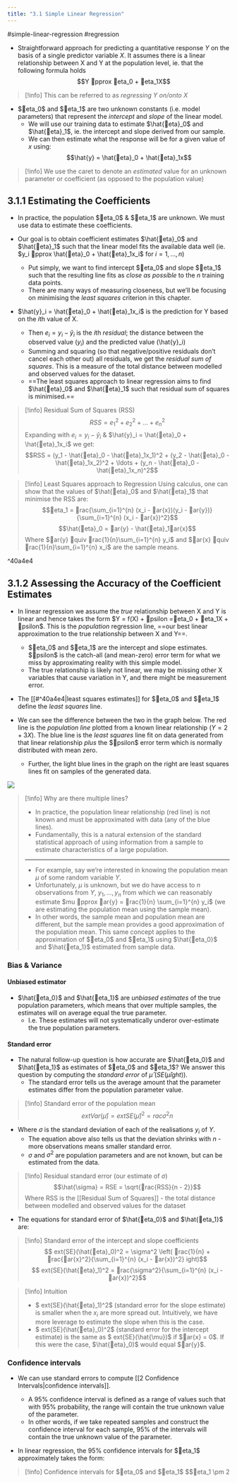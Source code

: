 ```yaml
---
title: "3.1 Simple Linear Regression"
---
```

#simple-linear-regression #regression 

- Straightforward approach for predicting a quantitative response $Y$ on the basis of a single predictor variable $X$. It assumes there is a linear relationship between X and Y at the population level, ie. that the following formula holds
$$Y pprox eta_0 + eta_1X$$
> [!info]
> This can be referred to as *regressing* $Y$ *on/onto* $X$

- $eta_0$ and $eta_1$ are two unknown constants (i.e. model parameters) that represent the *intercept* and *slope* of the linear model.
    - We will use our training data to estimate $\hat{eta}_0$ and $\hat{eta}_1$, ie. the intercept and slope derived from our sample.
    - We can then estimate what the response will be for a given value of $x$ using:
$$\hat{y} = \hat{eta}_0 + \hat{eta}_1x$$
> [!info]
> We use the caret to denote an *estimated* value for an unknown parameter or coefficient (as opposed to the population value)

## 3.1.1 Estimating the Coefficients

- In practice, the population $eta_0$ & $eta_1$ are unknown. We must use data to estimate these coefficients.
- Our goal is to obtain coefficient estimates $\hat{eta}_0$ and $\hat{eta}_1$ such that the linear model fits the available data well (ie. $y_i pprox \hat{eta}_0 + \hat{eta}_1x_i$ for $i = 1, \ldots ,n$)
    - Put simply, we want to find intercept $eta_0$ and slope $eta_1$ such that the resulting line fits as *close as possible* to the *n* training data points.
    - There are many ways of measuring closeness, but we’ll be focusing on minimising the *least squares* criterion in this chapter.

- $\hat{y}_i = \hat{eta}_0 + \hat{eta}_1x_i$ is the prediction for Y based on the *i*th value of X.
    - Then $e_i = y_i - \hat{y}_i$ is the *i*th *residual*; the distance between the observed value ($y_i$) and the predicted value (\hat{y}_i)
    - Summing and squaring (so that negative/positive residuals don’t cancel each other out) all residuals, we get the *residual sum of squares*. This is a measure of the total distance between modelled and observed values for the dataset.
    - ==The least squares approach to linear regression aims to find $\hat{eta}_0$ and $\hat{eta}_1$ such that residual sum of squares is minimised.==

> [!info] Residual Sum of Squares (RSS)
> $$RSS = e_1^2 + e_2^2 + \ldots + e_n^2$$
> Expanding with $e_i = y_i - \hat{y}_i$ & $\hat{y}_i = \hat{eta}_0 + \hat{eta}_1x_i$ we get:
> $$RSS = (y_1 - \hat{eta}_0 - \hat{eta}_1x_1)^2 + (y_2 - \hat{eta}_0 - \hat{eta}_1x_2)^2 + \ldots + (y_n - \hat{eta}_0 - \hat{eta}_1x_n)^2$$

> [!info] Least Squares approach to Regression
> Using calculus, one can show that the values of $\hat{eta}_0$ and $\hat{eta}_1$ that minimise the RSS are:
> $$eta_1 = rac{\sum_{i=1}^{n} (x_i - ar{x})(y_i - ar{y})}{\sum_{i=1}^{n} (x_i - ar{x})^2}$$
> $$\hat{eta}_0 = ar{y} - \hat{eta}_1ar{x}$$
> Where $ar{y} quiv rac{1}{n}\sum_{i=1}^{n} y_i$ and $ar{x} quiv rac{1}{n}\sum_{i=1}^{n} x_i$ are the sample means.

^40a4e4
## 3.1.2 Assessing the Accuracy of the Coefficient Estimates

- In linear regression we assume the *true* relationship between X and Y is linear and hence takes the form $Y = f(X) + psilon =eta_0 + eta_1X + psilon$. This is the *population* regression line, ==our best linear approximation to the true relationship between X and Y==.
    - $eta_0$ and $eta_1$ are the intercept and slope estimates. $psilon$ is the catch-all (and mean-zero) error term for what we miss by approximating reality with this simple model. 
    - The true relationship is likely not linear, we may be missing other X variables that cause variation in Y, and there might be measurement error.
- The [[#^40a4e4|least squares estimates]] for $eta_0$ and $eta_1$ define the *least squares* line.

- We can see the difference between the two in the graph below. The red line is the *population line* plotted from a known linear relationship ($Y = 2 + 3X$). The blue line is the *least squares* line fit on data generated from that linear relationship *plus* the $psilon$ error term which is normally distributed with mean zero.
    - Further, the light blue lines in the graph on the right are least squares lines fit on samples of the generated data.

![](https://lh3.googleusercontent.com/J_H-NEQ6QEDM65B9crCrA-1_Jz4fKp2KKqPhjv6O9BgX1sCgnHE3KRou6zqNw-kVvqaqcceDHxAhNclFyg3zQ0o22WmqeCKsH-IL9dRsQa6dtuXDN4wCTN1ttmm2uVQoqzitfzuiJ4kKBb66cbwRqJI)

> [!info] Why are there multiple lines?
> - In practice, the population linear relationship (red line) is not known and must be approximated with data (any of the blue lines). 
> - Fundamentally, this is a natural extension of the standard statistical approach of using information from a sample to estimate characteristics of a large population.
> ----
> - For example, say we’re interested in knowing the population mean $\mu$ of some random variable $Y$.
> - Unfortunately, $\mu$ is unknown, but we do have access to $n$ observations from $Y$, $y_1, \dots, y_n$ from which we can reasonably estimate $mu pprox ar{y} = rac{1}{n} \sum_{i=1}^{n} y_i$ (we are estimating the population mean using the sample mean).
> - In other words, the sample mean and population mean are different, but the sample mean provides a good approximation of the population mean. This same concept applies to the approximation of $eta_0$ and $eta_1$ using $\hat{eta_0}$ and $\hat{eta_1}$ estimated from sample data.

### Bias & Variance
#### Unbiased estimator

- $\hat{eta_0}$ and $\hat{eta_1}$ are *unbiased estimates* of the true population parameters, which means that over multiple samples, the estimates will on average equal the true parameter.
    - I.e. These estimates will not systematically underor over-estimate the true population parameters.
#### Standard error

- The natural follow-up question is how accurate are $\hat{eta_0}$ and $\hat{eta_1}$ as estimates of $eta_0$ and $eta_1$? We answer this question by computing the *standard error* of $\hat{\mu}$ ($SE\left(\hat{\mu}ight)$).
    - The standard error tells us the average amount that the parameter estimates differ from the population parameter value.

> [!info] Standard error of the population mean
> $$	ext{Var}(\hat{\mu}) = 	ext{SE}(\hat{\mu})^2 = rac{\sigma^2}{n}$$

- Where $\sigma$ is the standard deviation of each of the realisations $y_i$ of $Y$.
    - The equation above also tells us that the deviation shrinks with $n$ - more observations means smaller standard error.
    - $\sigma$ and $\sigma^2$ are population parameters and are not known, but can be estimated from the data.

> [!info] Residual standard error (our estimate of $\sigma$)
> $$\hat{\sigma} = RSE = \sqrt{rac{RSS}{n - 2}}$$
> Where RSS is the [[Residual Sum of Squares]] - the total distance between modelled and observed values for the dataset

- The equations for standard error of $\hat{eta_0}$ and $\hat{eta_1}$ are:

> [!info] Standard error of the intercept and slope coefficients
> $$	ext{SE}(\hat{eta}_0)^2 = \sigma^2 \left( rac{1}{n} + rac{ar{x}^2}{\sum_{i=1}^{n} (x_i - ar{x})^2} ight)$$
> $$	ext{SE}(\hat{eta}_1)^2 = rac{\sigma^2}{\sum_{i=1}^{n} (x_i - ar{x})^2}$$

> [!info] Intuition
> - $	ext{SE}(\hat{eta}_1)^2$ (standard error for the slope estimate) is smaller when the $x_i$ are more spread out. Intuitively, we have more leverage to estimate the slope when this is the case.
> - $	ext{SE}(\hat{eta}_0)^2$ (standard error for the intercept estimate) is the same as $	ext{SE}(\hat{\mu})$ if $ar{x} = 0$. If this were the case, $\hat{eta}_0)$ would equal $ar{y}$.
### Confidence intervals

- We can use standard errors to compute [[2 Confidence Intervals|confidence intervals]].
    - A 95% confidence interval is defined as a range of values such that with 95% probability, the range will contain the true unknown value of the parameter.
    - In other words, if we take repeated samples and construct the confidence interval for each sample, 95% of the intervals will contain the true unknown value of the parameter.

- In linear regression, the 95% confidence intervals for $eta_1$ approximately takes the form:

> [!info] Confidence intervals for $eta_0$ and $eta_1$
> $$eta_1 \pm 2 